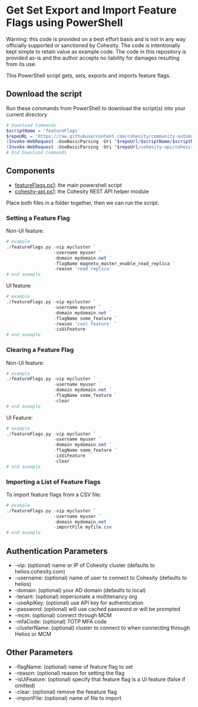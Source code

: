 # Get Set Export and Import Feature Flags using  PowerShell

Warning: this code is provided on a best effort basis and is not in any way officially supported or sanctioned by Cohesity. The code is intentionally kept simple to retain value as example code. The code in this repository is provided as-is and the author accepts no liability for damages resulting from its use.

This PowerShell script gets, sets, exports and imports feature flags.

## Download the script

Run these commands from PowerShell to download the script(s) into your current directory

```powershell
# Download Commands
$scriptName = 'featureFlags'
$repoURL = 'https://raw.githubusercontent.com/cohesity/community-automation-samples/main/powershell'
(Invoke-WebRequest -UseBasicParsing -Uri "$repoUrl/$scriptName/$scriptName.ps1").content | Out-File "$scriptName.ps1"; (Get-Content "$scriptName.ps1") | Set-Content "$scriptName.ps1"
(Invoke-WebRequest -UseBasicParsing -Uri "$repoUrl/cohesity-api/cohesity-api.ps1").content | Out-File cohesity-api.ps1; (Get-Content cohesity-api.ps1) | Set-Content cohesity-api.ps1
# End Download Commands
```

## Components

* [featureFlags.ps1](https://raw.githubusercontent.com/cohesity/community-automation-samples/main/powershell/featureFlags/featureFlags.ps1): the main powershell script
* [cohesity-api.ps1](https://raw.githubusercontent.com/cohesity/community-automation-samples/main/powershell/cohesity-api/cohesity-api.ps1): the Cohesity REST API helper module

Place both files in a folder together, then we can run the script.

### Setting a Feature Flag

Non-UI feature:

```powershell
# example
./featureFlags.py -vip mycluster `
                  -username myuser `
                  -domain mydomain.net ` 
                  -flagName magneto_master_enable_read_replica `
                  -reason 'read replica'
# end example
```

UI feature:

```powershell
# example
./featureFlags.py -vip mycluster `
                  -username myuser `
                  -domain mydomain.net ` 
                  -flagName some_feature `
                  -reason 'cool feature' `
                  -isUiFeature
# end example
```

### Clearing a Feature Flag

Non-UI feature:

```powershell
# example
./featureFlags.py -vip mycluster `
                  -username myuser `
                  -domain mydomain.net ` 
                  -flagName some_feature `
                  -clear
# end example
```

UI Feature:

```powershell
# example
./featureFlags.py -vip mycluster `
                  -username myuser `
                  -domain mydomain.net ` 
                  -flagName some_feature `
                  -isUiFeature `
                  -clear
# end example
```

### Importing a List of Feature Flags

To import feature flags from a CSV file:

```powershell
# example
./featureFlags.py -vip mycluster `
                  -username myuser `
                  -domain mydomain.net ` 
                  -importFile myfile.csv
# end example
```

## Authentication Parameters

* -vip: (optional) name or IP of Cohesity cluster (defaults to helios.cohesity.com)
* -username: (optional) name of user to connect to Cohesity (defaults to helios)
* -domain: (optional) your AD domain (defaults to local)
* -tenant: (optional) impersonate a multitenancy org
* -useApiKey: (optional) use API key for authentication
* -password: (optional) will use cached password or will be prompted
* -mcm: (optional) connect through MCM
* -mfaCode: (optional) TOTP MFA code
* -clusterName: (optional) cluster to connect to when connecting through Helios or MCM

## Other Parameters

* -flagName: (optional) name of feature flag to set
* -reason: (optional) reason for setting the flag
* -isUiFeature: (optional) specify that feature flag is a UI feature (false if omitted)
* -clear: (optional) remove the feeature flag
* -importFile: (optional) name of file to import
